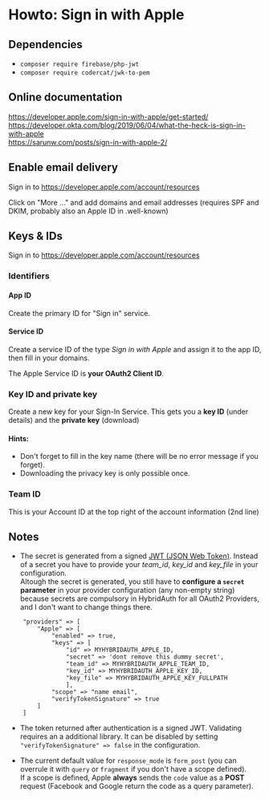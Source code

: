 # Howto: Sign in with Apple

## Dependencies
 * `composer require firebase/php-jwt`
 * `composer require codercat/jwk-to-pem`

## Online documentation

https://developer.apple.com/sign-in-with-apple/get-started/    
https://developer.okta.com/blog/2019/06/04/what-the-heck-is-sign-in-with-apple    
https://sarunw.com/posts/sign-in-with-apple-2/

## Enable email delivery

Sign in to https://developer.apple.com/account/resources

Click on "More ..." and add domains and email addresses (requires SPF and DKIM, probably also an Apple ID in .well-known)

## Keys & IDs

Sign in to https://developer.apple.com/account/resources

### Identifiers

#### App ID

Create the primary ID for "Sign in" service.

#### Service ID

Create a service ID of the type *Sign in with Apple* and assign it to the app ID, then fill in your domains.

The Apple Service ID is **your OAuth2 Client ID**.

### Key ID and private key

Create a new key for your Sign-In Service.
This gets you a **key ID** (under details) and the **private key** (download)

#### Hints:

* Don't forget to fill in the key name (there will be no error message if you forget).
* Downloading the privacy key is only possible once.

### Team ID

This is your Account ID at the top right of the account information (2nd line)

## Notes

* The secret is generated from a signed [JWT (JSON Web Token)](https://jwt.io). Instead of a secret you have to provide your *team_id*, *key_id* and *key_file* in your configuration.    
Altough the secret is generated, you still have to **configure a `secret` parameter** in your provider configuration (any non-empty string) because secrets are compulsory in HybridAuth for all OAuth2 Providers, and I don't want to change things there.


```
    "providers" => [
        "Apple" => [
            "enabled" => true,
            "keys" => [
                "id" => MYHYBRIDAUTH_APPLE_ID,
                "secret" => 'dont remove this dummy secret',
                "team_id" => MYHYBRIDAUTH_APPLE_TEAM_ID,
                "key_id" => MYHYBRIDAUTH_APPLE_KEY_ID,
                "key_file" => MYHYBRIDAUTH_APPLE_KEY_FULLPATH
                ],
            "scope" => "name email",
            "verifyTokenSignature" => true
        ]
    ]
```


* The token returned after authentication is a signed JWT.  Validating requires an a additional library. It can be disabled by setting   `"verifyTokenSignature" => false` 
in the configuration.

* The current default value for `response_mode` is `form_post` (you can overrule it with `query` or `fragment` if you don't have a scope defined).    
If a scope is defined, Apple **always** sends the `code` value as a **POST** request (Facebook and Google return the code as a query parameter).
